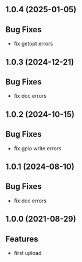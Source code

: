 ## 1.0.4 (2025-01-05)

## Bug Fixes

- fix getopt errors

## 1.0.3 (2024-12-21)

## Bug Fixes

- fix doc errors

## 1.0.2 (2024-10-15)

## Bug Fixes

- fix gpio write errors

## 1.0.1 (2024-08-10)

## Bug Fixes

- fix doc errors

## 1.0.0 (2021-08-29)

## Features

- first upload


